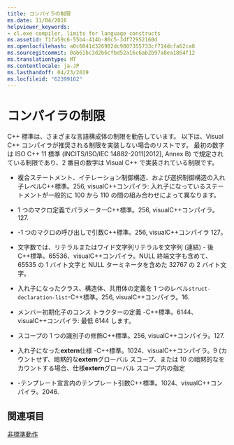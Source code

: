 ```yaml
---
title: コンパイラの制限
ms.date: 11/04/2016
helpviewer_keywords:
- cl.exe compiler, limits for language constructs
ms.assetid: f1fa59c6-55b4-414b-80c5-3df72952160d
ms.openlocfilehash: a0c6041d326982dc9807355733cf714dcfa62ca8
ms.sourcegitcommit: 0ab61bc3d2b6cfbd52a16c6ab2b97a8ea1864f12
ms.translationtype: MT
ms.contentlocale: ja-JP
ms.lasthandoff: 04/23/2019
ms.locfileid: "62399162"
---
```

# <a name="compiler-limits"></a>コンパイラの制限

C++ 標準は、さまざまな言語構成体の制限を勧告しています。 以下は、Visual C++ コンパイラが推奨される制限を実装しない場合のリストです。 最初の数字は ISO C++ 11 標準 (INCITS/ISO/IEC 14882-2011[2012], Annex B) で規定されている制限であり、2 番目の数字は Visual C++ で実装されている制限です。

- 複合ステートメント、イテレーション制御構造、および選択制御構造の入れ子レベルC++標準。256, visualC++コンパイラ: 入れ子になっているステートメントが一般的に 100 から 110 の間の組み合わせによって異なります。

- 1 つのマクロ定義でパラメーターC++標準。256, visualC++コンパイラ。127.

- -1 つのマクロの呼び出しで引数C++標準。256, visualC++コンパイラ 127。

- 文字数では、リテラルまたはワイド文字列リテラルを文字列 (連結) - 後C++標準。65536、visualC++コンパイラ。NULL 終端文字も含めて、65535 の 1 バイト文字と NULL ターミネータを含めた 32767 の 2 バイト文字。

- 入れ子になったクラス、構造体、共用体の定義を 1 つのレベル`struct-declaration-list`-C++標準。256, visualC++コンパイラ。16.

- メンバー初期化子のコンス トラクターの定義 -C++標準。6144、visualC++コンパイラ: 最低 6144 します。

- スコープの 1 つの識別子の修飾C++標準。256, visualC++コンパイラ。127.

- 入れ子になった**extern**仕様 -C++標準。1024、visualC++コンパイラ。9 (カウントせず、暗黙的な**extern**グローバル スコープ、または 10 の暗黙的なをカウントする場合、仕様**extern**グローバル スコープ内の指定

- -テンプレート宣言内のテンプレート引数C++標準。1024、visualC++コンパイラ。2046.

## <a name="see-also"></a>関連項目

[非標準動作](../cpp/nonstandard-behavior.md)